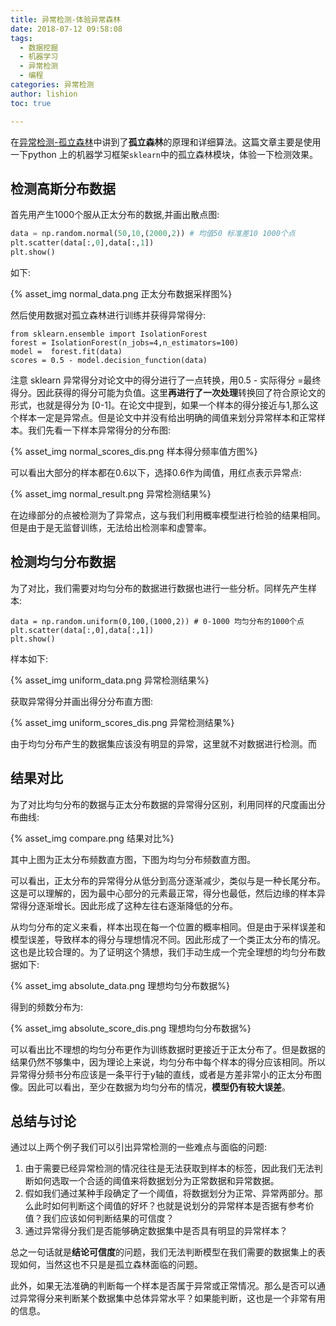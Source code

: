 ```yaml
---
title: 异常检测-体验异常森林
date: 2018-07-12 09:58:08
tags:
  - 数据挖掘
  - 机器学习
  - 异常检测
  - 编程
categories: 异常检测
author: lishion
toc: true

---
```


在[异常检测-孤立森林](https://lishion.github.io/2018/07/03/%E5%BC%82%E5%B8%B8%E6%A3%80%E6%B5%8B-%E5%AD%A4%E7%AB%8B%E6%A3%AE%E6%9E%97/)中讲到了**孤立森林**的原理和详细算法。这篇文章主要是使用一下python 上的机器学习框架`sklearn`中的孤立森林模块，体验一下检测效果。

## 检测高斯分布数据

首先用产生1000个服从正太分布的数据,并画出散点图:

```python
data = np.random.normal(50,10,(2000,2)) # 均值50 标准差10 1000个点
plt.scatter(data[:,0],data[:,1]) 
plt.show()
```

如下:

{% asset_img normal_data.png 正太分布数据采样图%}

然后使用数据对孤立森林进行训练并获得异常得分:

```
from sklearn.ensemble import IsolationForest
forest = IsolationForest(n_jobs=4,n_estimators=100)
model =  forest.fit(data)
scores = 0.5 - model.decision_function(data)
```

注意 sklearn 异常得分对论文中的得分进行了一点转换，用0.5 - 实际得分 =最终得分。因此获得的得分可能为负值。这里**再进行了一次处理**转换回了符合原论文的形式，也就是得分为 [0-1]。在论文中提到，如果一个样本的得分接近与1,那么这个样本一定是异常点。但是论文中并没有给出明确的阈值来划分异常样本和正常样本。我们先看一下样本异常得分的分布图:

{% asset_img normal_scores_dis.png 样本得分频率值方图%}

可以看出大部分的样本都在0.6以下，选择0.6作为阈值，用红点表示异常点:

{% asset_img normal_result.png 异常检测结果%}

在边缘部分的点被检测为了异常点，这与我们利用概率模型进行检验的结果相同。但是由于是无监督训练，无法给出检测率和虚警率。

## 检测均匀分布数据 

为了对比，我们需要对均匀分布的数据进行数据也进行一些分析。同样先产生样本:

```
data = np.random.uniform(0,100,(1000,2)) # 0-1000 均匀分布的1000个点
plt.scatter(data[:,0],data[:,1]) 
plt.show()
```

样本如下:

{% asset_img uniform_data.png 异常检测结果%}

获取异常得分并画出得分分布直方图:

{% asset_img uniform_scores_dis.png 异常检测结果%}

由于均匀分布产生的数据集应该没有明显的异常，这里就不对数据进行检测。而

## 结果对比

为了对比均匀分布的数据与正太分布数据的异常得分区别，利用同样的尺度画出分布曲线:

{% asset_img compare.png 结果对比%}

其中上图为正太分布频数直方图，下图为均匀分布频数直方图。

可以看出，正太分布的异常得分从低分到高分逐渐减少，类似与是一种长尾分布。这是可以理解的，因为最中心部分的元素最正常，得分也最低，然后边缘的样本异常得分逐渐增长。因此形成了这种左往右逐渐降低的分布。

从均匀分布的定义来看，样本出现在每一个位置的概率相同。但是由于采样误差和模型误差，导致样本的得分与理想情况不同。因此形成了一个类正太分布的情况。这也是比较合理的。为了证明这个猜想，我们手动生成一个完全理想的均匀分布数据如下:

{% asset_img absolute_data.png 理想均匀分布数据%}

得到的频数分布为:

{% asset_img absolute_score_dis.png 理想均匀分布数据%}

可以看出比不理想的均匀分布更作为训练数据时更接近于正太分布了。但是数据的结果仍然不够集中，因为理论上来说，均匀分布中每个样本的得分应该相同。所以异常得分频书分布应该是一条平行于y轴的直线，或者是方差非常小的正太分布图像。因此可以看出，至少在数据为均匀分布的情况，**模型仍有较大误差**。

## 总结与讨论

通过以上两个例子我们可以引出异常检测的一些难点与面临的问题:

1. 由于需要已经异常检测的情况往往是无法获取到样本的标签，因此我们无法判断如何选取一个合适的阈值来将数据划分为正常数据和异常数据。
2. 假如我们通过某种手段确定了一个阈值，将数据划分为正常、异常两部分。那么此时如何判断这个阈值的好坏？也就是说划分的异常样本是否据有参考价值？我们应该如何判断结果的可信度？
3. 通过异常得分我们是否能够确定数据集中是否具有明显的异常样本？

总之一句话就是**结论可信度**的问题，我们无法判断模型在我们需要的数据集上的表现如何，当然这也不只是是孤立森林面临的问题。

此外，如果无法准确的判断每一个样本是否属于异常或正常情况。那么是否可以通过异常得分来判断某个数据集中总体异常水平？如果能判断，这也是一个非常有用的信息。

